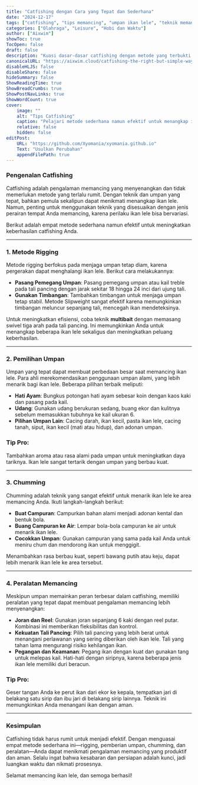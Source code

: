 ```yaml
---
title: "Catfishing dengan Cara yang Tepat dan Sederhana"
date: "2024-12-17"
tags: ["catfishing", "tips memancing", "umpan ikan lele", "teknik memancing ikan lele"]
categories: ["Olahraga", "Leisure", "Hobi dan Waktu"]
author: ["Aixwim"]
showToc: true
TocOpen: false
draft: false
description: "Kuasi dasar-dasar catfishing dengan metode yang terbukti efektif. Pelajari teknik sederhana, tips pemberian umpan, dan praktik keselamatan untuk petualangan memancing yang sukses."
canonicalURL: "https://aixwim.cloud/catfishing-the-right-but-simple-way"
disableHLJS: false
disableShare: false
hideSummary: false
ShowReadingTime: true
ShowBreadCrumbs: true
ShowPostNavLinks: true
ShowWordCount: true
cover:
    image: ""
    alt: "Tips Catfishing"
    caption: "Pelajari metode sederhana namun efektif untuk menangkap ikan lele."
    relative: false
    hidden: false
editPost:
    URL: "https://github.com/Xyomania/xyomania.github.io"
    Text: "Usulkan Perubahan"
    appendFilePath: true
---
```


### Pengenalan Catfishing

Catfishing adalah pengalaman memancing yang menyenangkan dan tidak memerlukan metode yang terlalu rumit. Dengan teknik dan umpan yang tepat, bahkan pemula sekalipun dapat menikmati menangkap ikan lele. Namun, penting untuk menggunakan teknik yang disesuaikan dengan jenis perairan tempat Anda memancing, karena perilaku ikan lele bisa bervariasi.

Berikut adalah empat metode sederhana namun efektif untuk meningkatkan keberhasilan catfishing Anda.

---

### 1. Metode Rigging

Metode rigging berfokus pada menjaga umpan tetap diam, karena pergerakan dapat menghalangi ikan lele. Berikut cara melakukannya:

- **Pasang Pemegang Umpan**: Pasang pemegang umpan atau kail treble pada tali pancing dengan jarak sekitar 18 hingga 24 inci dari ujung tali.
- **Gunakan Timbangan**: Tambahkan timbangan untuk menjaga umpan tetap stabil. Metode Slipweight sangat efektif karena memungkinkan timbangan meluncur sepanjang tali, mencegah ikan mendeteksinya.

Untuk meningkatkan efisiensi, coba teknik **multibait** dengan memasang swivel tiga arah pada tali pancing. Ini memungkinkan Anda untuk menangkap beberapa ikan lele sekaligus dan meningkatkan peluang keberhasilan.

---

### 2. Pemilihan Umpan

Umpan yang tepat dapat membuat perbedaan besar saat memancing ikan lele. Para ahli merekomendasikan penggunaan umpan alami, yang lebih menarik bagi ikan lele. Beberapa pilihan terbaik meliputi:

- **Hati Ayam**: Bungkus potongan hati ayam sebesar koin dengan kaos kaki dan pasang pada kail.
- **Udang**: Gunakan udang berukuran sedang, buang ekor dan kulitnya sebelum memasukkan tubuhnya ke kail ukuran 6.
- **Pilihan Umpan Lain**: Cacing darah, ikan kecil, pasta ikan lele, cacing tanah, siput, ikan kecil (mati atau hidup), dan adonan umpan.

### Tip Pro:
Tambahkan aroma atau rasa alami pada umpan untuk meningkatkan daya tariknya. Ikan lele sangat tertarik dengan umpan yang berbau kuat.

---

### 3. Chumming

Chumming adalah teknik yang sangat efektif untuk menarik ikan lele ke area memancing Anda. Ikuti langkah-langkah berikut:

- **Buat Campuran**: Campurkan bahan alami menjadi adonan kental dan bentuk bola.
- **Buang Campuran ke Air**: Lempar bola-bola campuran ke air untuk menarik ikan lele.
- **Cocokkan Umpan**: Gunakan campuran yang sama pada kail Anda untuk meniru chum dan mendorong ikan untuk menggigit.

Menambahkan rasa berbau kuat, seperti bawang putih atau keju, dapat lebih menarik ikan lele ke area tersebut.

---

### 4. Peralatan Memancing

Meskipun umpan memainkan peran terbesar dalam catfishing, memiliki peralatan yang tepat dapat membuat pengalaman memancing lebih menyenangkan:

- **Joran dan Reel**: Gunakan joran sepanjang 6 kaki dengan reel putar. Kombinasi ini memberikan fleksibilitas dan kontrol.
- **Kekuatan Tali Pancing**: Pilih tali pancing yang lebih berat untuk menangani perlawanan yang sering diberikan oleh ikan lele. Tali yang tahan lama mengurangi risiko kehilangan ikan.
- **Pegangan dan Keamanan**: Pegang ikan dengan kuat dan gunakan tang untuk melepas kail. Hati-hati dengan siripnya, karena beberapa jenis ikan lele memiliki duri beracun.

### Tip Pro:
Geser tangan Anda ke perut ikan dari ekor ke kepala, tempatkan jari di belakang satu sirip dan ibu jari di belakang sirip lainnya. Teknik ini memungkinkan Anda menangani ikan dengan aman.

---

### Kesimpulan

Catfishing tidak harus rumit untuk menjadi efektif. Dengan menguasai empat metode sederhana ini—rigging, pemberian umpan, chumming, dan peralatan—Anda dapat menikmati pengalaman memancing yang produktif dan aman. Selalu ingat bahwa kesabaran dan persiapan adalah kunci, jadi luangkan waktu dan nikmati prosesnya.

Selamat memancing ikan lele, dan semoga berhasil!

